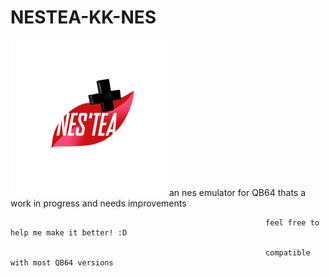 # NESTEA-KK-NES




<IMG SRC ="/RESOURCES/NESTEA_LOGO.png" width=250 height=250></IMG> an nes emulator for QB64 thats a work in progress and needs improvements


                                                             feel free to help me make it better! :D

                                                             compatible with most QB64 versions



